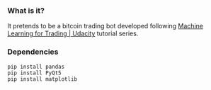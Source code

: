 ### What is it?
It pretends to be a bitcoin trading bot developed following [Machine Learning for Trading | Udacity](https://www.youtube.com/playlist?list=PLAwxTw4SYaPnIRwl6rad_mYwEk4Gmj7Mx) tutorial series.

### Dependencies
```
pip install pandas
pip install PyQt5
pip install matplotlib
```